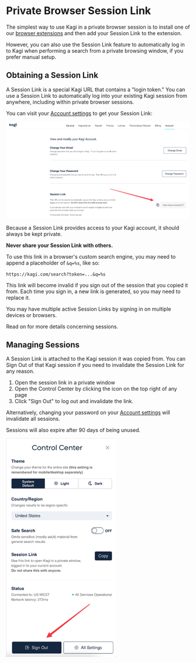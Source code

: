 # Private Browser Session Link

The simplest way to use Kagi in a private browser session is to install one of our [browser extensions](../getting-started/setting-default.md#browser_extension) and then add your Session Link to the extension.

However, you can also use the Session Link feature to automatically log in to Kagi when performing a search from a private browsing window, if you prefer manual setup.

## Obtaining a Session Link

A Session Link is a special Kagi URL that contains a "login token."
You can use a Session Link to automatically log into your existing Kagi session from anywhere, including within private browser sessions.

You can visit your [Account settings](https://kagi.com/settings?p=user_details) to get your Session Link:

<img src="./media/session_link.png" width="500" alt="Session Link"><br />

Because a Session Link provides access to your Kagi account, it should always be kept private.

**Never share your Session Link with others.**

To use this link in a browser's custom search engine, you may need to append a placeholder of `&q=%s`, like so:

```
https://kagi.com/search?token=...&q=%s
```

This link will become invalid if you sign out of the session that you copied it from.
Each time you sign in, a new link is generated, so you may need to replace it.

You may have multiple active Session Links by signing in on multiple devices or browsers.

Read on for more details concerning sessions.

## Managing Sessions

A Session Link is attached to the Kagi session it was copied from.
You can Sign Out of that Kagi session if you need to invalidate the Session Link for any reason.

1. Open the session link in a private window
2. Open the Control Center by clicking the icon on the top right of any page
3. Click "Sign Out" to log out and invalidate the link.

Alternatively, changing your password on your [Account settings](https://kagi.com/settings?p=user_details) will invalidate all sessions.

Sessions will also expire after 90 days of being unused.

<img src="./media/sign_out.png" width="300" alt="Sign Out"><br />
